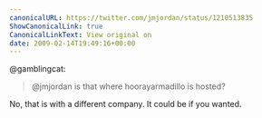 ```yaml
---
canonicalURL: https://twitter.com/jmjordan/status/1210513835
ShowCanonicalLink: true
CanonicalLinkText: View original on
date: 2009-02-14T19:49:16+00:00
---
```

@gamblingcat:

> @jmjordan is that where hoorayarmadillo is hosted?

No, that is with a different company. It could be if you wanted.